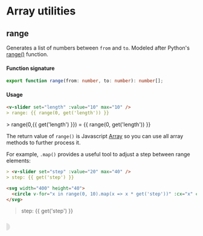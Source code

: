 # Array utilities

## range

Generates a list of numbers between `from` and `to`. Modeled after Python's [range()](https://docs.python.org/3/library/stdtypes.html#range) function.

#### Function signature

```ts
export function range(from: number, to: number): number[];
```

#### Usage

```md
<v-slider set="length" :value="10" max="10" />
> range: {{ range(0, get('length')) }}
```

<v-slider set="length" :value="10" max="10" />
> range(0,{{ get('length') }}) = {{ range(0, get('length')) }}

The return value of `range()` is Javascript [Array](https://developer.mozilla.org/en-US/docs/Web/JavaScript/Reference/Global_Objects/Array) so you can use all array methods to further process it.

For example, `.map()` provides a useful tool to adjust a step between range elements:

```md
> <v-slider set="step" :value="20" max="40" />
> step: {{ get('step') }}

<svg width="400" height="40">
  <circle v-for="x in range(0, 10).map(x => x * get('step'))" :cx="x" cy="20" r="10" opacity="0.1" />
</svg>
```

> <v-slider set="step" :value="20" max="40" />
> step: {{ get('step') }}

<svg width="400" height="40">
  <circle v-for="x in range(0, 10).map(x => x * get('step',20))" :cx="x" cy="20" r="10" opacity="0.1" />
</svg>
